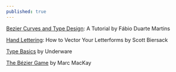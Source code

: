 ```yaml
---
published: true
---
```



[Bezier Curves and Type Design](http://learn.scannerlicker.net/2014/04/16/bezier-curves-and-type-design-a-tutorial/): A Tutorial by Fábio Duarte Martins


[Hand Lettering](http://design.tutsplus.com/tutorials/hand-lettering-how-to-vector-your-letterforms--cms-23248): How to Vector Your Letterforms by Scott Biersack


[Type Basics](http://typeworkshop.com/index.php?id1=type-basics&id2=&id3=&id4=&id5=&idpic=15#pictloader) by Underware


[The Bézier Game](http://bezier.method.ac/) by Marc MacKay

